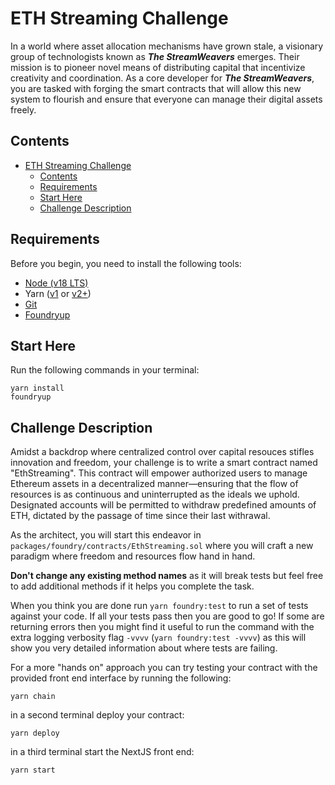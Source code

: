 # ETH Streaming Challenge

In a world where asset allocation mechanisms have grown stale, a visionary group of technologists known as **_The StreamWeavers_** emerges. Their mission is to pioneer novel means of distributing capital that incentivize creativity and coordination. As a core developer for **_The StreamWeavers_**, you are tasked with forging the smart contracts that will allow this new system to flourish and ensure that everyone can manage their digital assets freely.

## Contents

- [ETH Streaming Challenge](#eth-streaming-challenge)
  - [Contents](#contents)
  - [Requirements](#requirements)
  - [Start Here](#start-here)
  - [Challenge Description](#challenge-description)

## Requirements

Before you begin, you need to install the following tools:

- [Node (v18 LTS)](https://nodejs.org/en/download/)
- Yarn ([v1](https://classic.yarnpkg.com/en/docs/install/) or [v2+](https://yarnpkg.com/getting-started/install))
- [Git](https://git-scm.com/downloads)
- [Foundryup](https://book.getfoundry.sh/getting-started/installation)

## Start Here

Run the following commands in your terminal:

```
yarn install
foundryup
```

## Challenge Description

Amidst a backdrop where centralized control over capital resouces stifles innovation and freedom, your challenge is to write a smart contract named "EthStreaming". This contract will empower authorized users to manage Ethereum assets in a decentralized manner—ensuring that the flow of resources is as continuous and uninterrupted as the ideals we uphold. Designated accounts will be permitted to withdraw predefined amounts of ETH, dictated by the passage of time since their last withrawal.

As the architect, you will start this endeavor in `packages/foundry/contracts/EthStreaming.sol` where you will craft a new paradigm where freedom and resources flow hand in hand.

**Don't change any existing method names** as it will break tests but feel free to add additional methods if it helps you complete the task.

When you think you are done run `yarn foundry:test` to run a set of tests against your code. If all your tests pass then you are good to go! If some are returning errors then you might find it useful to run the command with the extra logging verbosity flag `-vvvv` (`yarn foundry:test -vvvv`) as this will show you very detailed information about where tests are failing.

For a more "hands on" approach you can try testing your contract with the provided front end interface by running the following:

```
yarn chain
```

in a second terminal deploy your contract:

```
yarn deploy
```

in a third terminal start the NextJS front end:

```
yarn start
```
